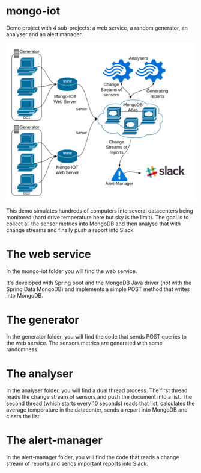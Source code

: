 # mongo-iot
Demo project with 4 sub-projects: a web service, a random generator, an analyser and an alert manager.

![Architecture schema](/images/Mongo-IOT.png)

This demo simulates hundreds of computers into several datacenters being monitored (hard drive temperature here but sky is the limit).
The goal is to collect all the sensor metrics into MongoDB and then analyse that with change streams and finally push a report into Slack.

# The web service
In the mongo-iot folder you will find the web service.

It's developed with Spring boot and the MongoDB Java driver (*not* with the Spring Data MongoDB) and implements a simple POST method that writes into MongoDB.

# The generator
In the generator folder, you will find the code that sends POST queries to the web service. The sensors metrics are generated with some randomness.

# The analyser
In the analyser folder, you will find a dual thread process.
The first thread reads the change stream of sensors and push the document into a list.
The second thread (which starts every 10 seconds) reads that list, calculates the average temperature in the datacenter, sends a report into MongoDB and clears the list.

# The alert-manager
In the alert-manager folder, you will find the code that reads a change stream of reports and sends important reports into Slack.
